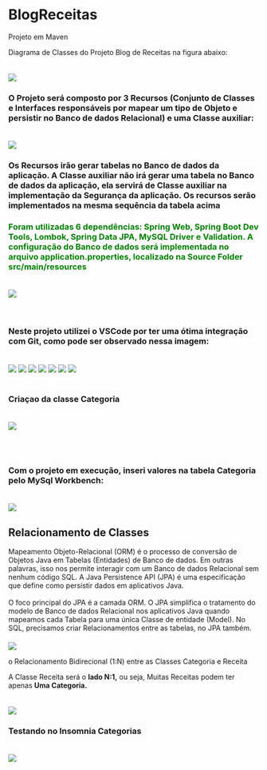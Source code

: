 # BlogReceitas
Projeto em Maven 

Diagrama de Classes do Projeto Blog de Receitas na figura abaixo:

<img  style="margin-top:20px" src="https://i.imgur.com/AUmhfGP.png">

<h3>O Projeto será composto por 3 Recursos (Conjunto de Classes e Interfaces responsáveis por
mapear um tipo de Objeto e persistir no Banco de dados Relacional) e uma Classe auxiliar: </h3> 

<img  style="margin-top:20px" src="https://i.imgur.com/V3yTgt7.png">

<h3> Os Recursos irão gerar tabelas no Banco de dados da aplicação. A Classe auxiliar não irá gerar
uma tabela no Banco de dados da aplicação, ela servirá de Classe auxiliar na implementação da
Segurança da aplicação. Os recursos serão implementados na mesma sequência da tabela acima</h3>

 <h3 style="color: green"> <strong>Foram utilizadas 6 dependências: Spring Web, Spring Boot Dev Tools, Lombok, Spring Data JPA, MySQL Driver e Validation. A configuração do Banco de dados será implementada no arquivo application.properties,
localizado na Source Folder src/main/resources</strong></h3>

<img  style="margin-top:20px" src="https://i.imgur.com/SrMCJ4e.png">
<br><br><br>
<h3>Neste projeto utilizei o VSCode por ter uma ótima integração com Git, como pode ser observado nessa imagem: </h3>
<img  style="margin-top:20px" src="https://i.imgur.com/oYmVinG.png">



<img  style="margin-top:20px" src="https://i.imgur.com/DEcXftI.png">

<img  style="margin-top:20px" src="https://i.imgur.com/CL6OYPw.png">

<img  style="margin-top:20px" src="https://i.imgur.com/bMtskM8.png">

<img  style="margin-top:20px" src="https://i.imgur.com/9X9jB9e.png">

<img  style="margin-top:20px" src="https://i.imgur.com/2Sbb2K6.png">

<img  style="margin-top:20px" src="https://i.imgur.com/ILaDN2B.png">
<br><br>
<h3>Criaçao da classe Categoria</h3>

<img  style="margin-top:20px" src="https://i.imgur.com/NNX5EcS.png">

<br><br>
<h3>Com o projeto em execução, inseri valores na tabela Categoria pelo MySql Workbench:</h3>
<img  style="margin-top:20px" src="https://i.imgur.com/YDERtbP.png">


<h2>Relacionamento de Classes</h2>
Mapeamento Objeto-Relacional (ORM) é o processo de conversão de Objetos Java em Tabelas (Entidades) de Banco de dados. Em outras palavras, isso nos permite interagir com um Banco de
dados Relacional sem nenhum código SQL. A Java Persistence API (JPA) é uma especificação que define como persistir dados em aplicativos Java. 
<br>
<br>
O foco principal do JPA é a camada ORM.
O JPA simplifica o tratamento do modelo de Banco de dados Relacional nos aplicativos Java quando mapeamos cada Tabela para uma única Classe de entidade (Model). No SQL, precisamos criar Relacionamentos entre as tabelas, no JPA também. 
<img  style="margin-top:20px" src="https://i.imgur.com/sdoeqX1.png">


o Relacionamento Bidirecional (1:N) entre as Classes Categoria e Receita

A Classe Receita será o <strong>lado N:1,</strong> ou seja, Muitas Receitas podem ter apenas <strong>Uma Categoria.</strong> 

<img  style="margin-top:20px" src="https://i.imgur.com/1Ta7ASC.png">

<h3>Testando no Insomnia Categorias</h3>
<img  style="margin-top:20px" src="https://i.imgur.com/4UuE2hO.png">